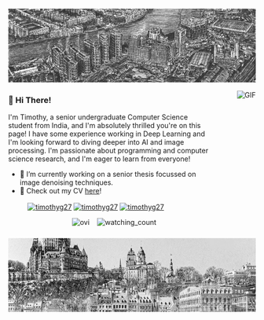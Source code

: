 
<p align="center"> <img align="centre" alt="GIF" height="150px" width = "1000px" src="images/banner.jpg" /> </p>

<img align="right" alt="GIF" height="300px"  src="https://i.pinimg.com/originals/c3/93/30/c39330111be00611c81d04ffcd2fc65f.gif" style="padding: 0px 0px 0px 50px"/>

### 👋 Hi There!
I'm Timothy, a senior undergraduate Computer Science student from India, and I'm absolutely thrilled you're on this page! I have some experience working in Deep Learning and I'm looking forward to diving deeper into AI and image processing. I'm passionate about programming and computer science research, and I'm eager to learn from everyone!

- 🔭 I’m currently working on a senior thesis focussed on image denoising techniques.
- 🌱 Check out my CV [here](https://timg27.github.io/)!

&nbsp;&nbsp;&nbsp;&nbsp;&nbsp;&nbsp;&nbsp;&nbsp;&nbsp; <a href="https://linkedin.com/in/timothyg27" target="blank"><img align="center" src="https://upload.wikimedia.org/wikipedia/commons/thumb/c/ca/LinkedIn_logo_initials.png/640px-LinkedIn_logo_initials.png" alt="timothyg27" height="30" width="30" /></a>
<a href="https://scholar.google.com/citations?user=2SqB2akAAAAJ&hl=en" target="blank"><img align="center" src="https://upload.wikimedia.org/wikipedia/commons/thumb/c/c7/Google_Scholar_logo.svg/2048px-Google_Scholar_logo.svg.png" alt="timothyg27" height="30" width="30" /></a>
<a href="https://www.youtube.com/@timoteo272" target="blank"><img align="center" src="https://upload.wikimedia.org/wikipedia/commons/e/ef/Youtube_logo.png?20220706172052" alt="timothyg27" height="30" width="40" /></a>

<p align="center">
<!--
&nbsp;&nbsp;&nbsp; <img src="https://myreadme.vercel.app/api/embed/timg27?panels=commitgraph" alt="reimaginedreadme" height = "175px" wi/>
  -->
&nbsp;&nbsp;&nbsp; <img src="https://github-readme-stats.vercel.app/api/top-langs?username=timg27&show_icons=true&locale=en&layout=compact&theme=chartreuse-dark" alt="ovi" />
&nbsp;&nbsp;&nbsp;<img src="https://widgetbite.com/stats/{timg27}" alt="watching_count" />

</p>


<p align="center"> <img align="centre" alt="GIF" height="150px" width = "1000px" src="images/banner2.jpg" /> </p>



<!--
**TimG27/timg27** is a ✨ _special_ ✨ repository because its `README.md` (this file) appears on your GitHub profile.

Here are some ideas to get you started:

- 🔭 I’m currently working on ...
- 🌱 I’m currently learning ...
- 👯 I’m looking to collaborate on ...
- 🤔 I’m looking for help with ...
- 💬 Ask me about ...
- 📫 How to reach me: ...
- 😄 Pronouns: ...
- ⚡ Fun fact: ...
-->
